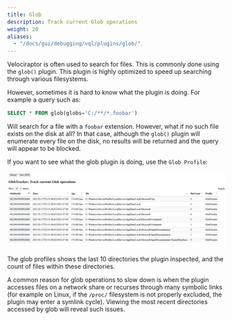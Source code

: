 ```yaml
---
title: Glob
description: Track current Glob operations
weight: 20
aliases:
  - "/docs/gui/debugging/vql/plugins/glob/"
---
```


Velociraptor is often used to search for files. This is commonly done
using the `glob()` plugin. This plugin is highly optimized to speed up
searching through various filesystems.

However, sometimes it is hard to know what the plugin is doing. For
example a query such as:

```sql
SELECT * FROM glob(globs='C:/**/*.foobar')
```

Will search for a file with a `foobar` extension. However, what if no
such file exists on the disk at all? In that case, although the
`glob()` plugin will enumerate every file on the disk, no results will
be returned and the query will appear to be blocked.

If you want to see what the glob plugin is doing, use the `Glob
Profile`:

![Glob profile](profile.png)

The glob profiles shows the last 10 directories the plugin inspected,
and the count of files within these directories.

A common reason for glob operations to slow down is when the plugin
accesses files on a network share or recurses through many symbolic
links (for example on Linux, if the `/proc/` filesystem is not
properly excluded, the plugin may enter a symlink cycle). Viewing the
most recent directories accessed by glob will reveal such issues.
